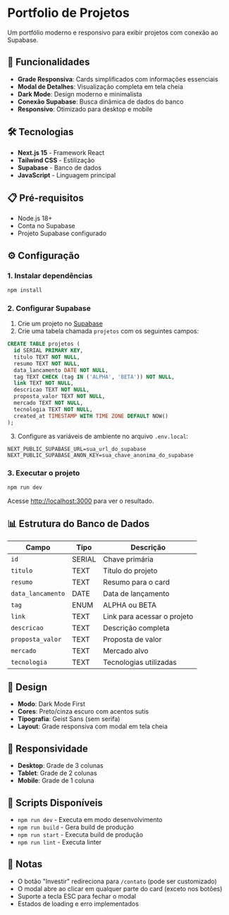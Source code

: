 # Portfolio de Projetos

Um portfólio moderno e responsivo para exibir projetos com conexão ao Supabase.

## 🚀 Funcionalidades

- **Grade Responsiva**: Cards simplificados com informações essenciais
- **Modal de Detalhes**: Visualização completa em tela cheia
- **Dark Mode**: Design moderno e minimalista
- **Conexão Supabase**: Busca dinâmica de dados do banco
- **Responsivo**: Otimizado para desktop e mobile

## 🛠️ Tecnologias

- **Next.js 15** - Framework React
- **Tailwind CSS** - Estilização
- **Supabase** - Banco de dados
- **JavaScript** - Linguagem principal

## 📋 Pré-requisitos

- Node.js 18+ 
- Conta no Supabase
- Projeto Supabase configurado

## ⚙️ Configuração

### 1. Instalar dependências

```bash
npm install
```

### 2. Configurar Supabase

1. Crie um projeto no [Supabase](https://supabase.com)
2. Crie uma tabela chamada `projetos` com os seguintes campos:

```sql
CREATE TABLE projetos (
  id SERIAL PRIMARY KEY,
  titulo TEXT NOT NULL,
  resumo TEXT NOT NULL,
  data_lancamento DATE NOT NULL,
  tag TEXT CHECK (tag IN ('ALPHA', 'BETA')) NOT NULL,
  link TEXT NOT NULL,
  descricao TEXT NOT NULL,
  proposta_valor TEXT NOT NULL,
  mercado TEXT NOT NULL,
  tecnologia TEXT NOT NULL,
  created_at TIMESTAMP WITH TIME ZONE DEFAULT NOW()
);
```

3. Configure as variáveis de ambiente no arquivo `.env.local`:

```env
NEXT_PUBLIC_SUPABASE_URL=sua_url_do_supabase
NEXT_PUBLIC_SUPABASE_ANON_KEY=sua_chave_anonima_do_supabase
```

### 3. Executar o projeto

```bash
npm run dev
```

Acesse [http://localhost:3000](http://localhost:3000) para ver o resultado.

## 📊 Estrutura do Banco de Dados

| Campo | Tipo | Descrição |
|-------|------|-----------|
| `id` | SERIAL | Chave primária |
| `titulo` | TEXT | Título do projeto |
| `resumo` | TEXT | Resumo para o card |
| `data_lancamento` | DATE | Data de lançamento |
| `tag` | ENUM | ALPHA ou BETA |
| `link` | TEXT | Link para acessar o projeto |
| `descricao` | TEXT | Descrição completa |
| `proposta_valor` | TEXT | Proposta de valor |
| `mercado` | TEXT | Mercado alvo |
| `tecnologia` | TEXT | Tecnologias utilizadas |

## 🎨 Design

- **Modo**: Dark Mode First
- **Cores**: Preto/cinza escuro com acentos sutis
- **Tipografia**: Geist Sans (sem serifa)
- **Layout**: Grade responsiva com modal em tela cheia

## 📱 Responsividade

- **Desktop**: Grade de 3 colunas
- **Tablet**: Grade de 2 colunas  
- **Mobile**: Grade de 1 coluna

## 🔧 Scripts Disponíveis

- `npm run dev` - Executa em modo desenvolvimento
- `npm run build` - Gera build de produção
- `npm run start` - Executa build de produção
- `npm run lint` - Executa linter

## 📝 Notas

- O botão "Investir" redireciona para `/contato` (pode ser customizado)
- O modal abre ao clicar em qualquer parte do card (exceto nos botões)
- Suporte a tecla ESC para fechar o modal
- Estados de loading e erro implementados